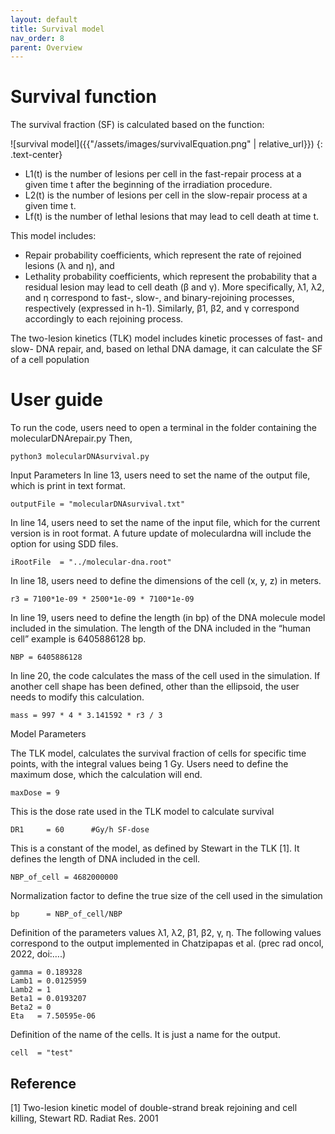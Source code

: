 ```yaml
---
layout: default
title: Survival model
nav_order: 8
parent: Overview
---
```

# Survival function

The survival fraction (SF) is calculated based on the function:

![survival model]({{"/assets/images/survivalEquation.png" | relative_url}})
{: .text-center}

- L1(t) is the number of lesions per cell in the fast-repair process at a given time t after the beginning of the irradiation procedure.
- L2(t) is the number of lesions per cell in the slow-repair process at a given time t. 
- Lf(t) is the number of lethal lesions that may lead to cell death at time t. 

This model includes:
- Repair probability coefficients, which represent the rate of rejoined lesions (λ and η), and
- Lethality probability coefficients, which represent the probability that a residual lesion may lead to cell death (β and γ).
  More specifically, λ1, λ2, and η correspond to fast-, slow-, and binary-rejoining processes, respectively (expressed in h-1). Similarly, β1, β2, and γ correspond accordingly to each rejoining process.

The two-lesion kinetics (TLK) model includes kinetic processes of fast- and slow- DNA repair, and, based on lethal DNA damage, it can calculate the SF of a cell population

# User guide
To run the code, users need to open a terminal in the folder containing the molecularDNArepair.py
Then, 
```
python3 molecularDNAsurvival.py
```

Input Parameters
In line 13, users need to set the name of the output file, which is print in text format.
```
outputFile = "molecularDNAsurvival.txt"
```
In line 14, users need to set the name of the input file, which for the current version is in root format. A future update of moleculardna will include the option for using SDD files.
```
iRootFile  = "../molecular-dna.root"
```
In line 18, users need to define the dimensions of the cell (x, y, z) in meters.
```
r3 = 7100*1e-09 * 2500*1e-09 * 7100*1e-09
```
In line 19, users need to define the length (in bp) of the DNA molecule model included in the simulation. The length of the DNA included in the “human cell” example is 6405886128 bp.
```
NBP = 6405886128
```
In line 20, the code calculates the mass of the cell used in the simulation. If another cell shape has been defined, other than the ellipsoid, the user needs to modify this calculation.
```
mass = 997 * 4 * 3.141592 * r3 / 3
```

Model Parameters

The TLK model, calculates the survival fraction of cells for specific time points, with the integral values being 1 Gy. Users need to define the maximum dose, which the calculation will end.
```
maxDose = 9
```
This is the dose rate used in the TLK model to calculate survival
```
DR1     = 60      #Gy/h SF-dose
```
This is a constant of the model, as defined by Stewart in the TLK [1]. It defines the length of DNA included in the cell.
```
NBP_of_cell = 4682000000   
```
Normalization factor to define the true size of the cell used in the simulation
```
bp      = NBP_of_cell/NBP  
```      
Definition of the parameters values λ1, λ2, β1, β2, γ, η. The following values correspond to the output implemented in Chatzipapas et al. (prec rad oncol, 2022, doi:….)
```
gamma = 0.189328
Lamb1 = 0.0125959
Lamb2 = 1
Beta1 = 0.0193207   
Beta2 = 0
Eta   = 7.50595e-06
```
Definition of the name of the cells. It is just a name for the output.
```
cell  = "test"
```

## Reference
[1] Two-lesion kinetic model of double-strand break rejoining and cell killing, Stewart RD. Radiat Res. 2001
